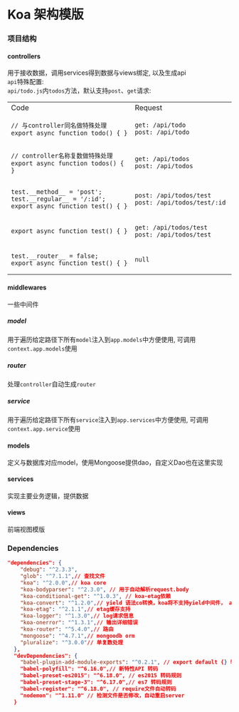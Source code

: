# Koa 架构模版

### 项目结构

#### controllers
用于接收数据，调用services得到数据与views绑定, 以及生成api  
`api`特殊配置:  
`api/todo.js`内`todos`方法，默认支持`post`、`get`请求:
  
<table>
  <tr>
    <td>Code</td>
    <td>Request</td>
  </tr>
  <tr>
  <td>
    
    // 与controller同名做特殊处理
    export async function todo() { }
        
  </td>
  <td>
          
    get: /api/todo
    post: /api/todo
           
  </td>
  </tr>
  <tr>
  <td>
    
    // controller名称复数做特殊处理
    export async function todos() { }
      
  </td>
  <td>
        
    get: /api/todos
    post: /api/todos
          
  </td>
  </tr>
  <tr>
  <td>
    
    test.__method__ = 'post';
    test.__regular__ = '/:id';
    export async function test() { }
  
  </td>
  <td>
    
    post: /api/todos/test
    post: /api/todos/test/:id 
      
  </td>
  </tr>
  <tr>
  <td>
      
    export async function test() { }
    
  </td>
  <td>
      
    get: /api/todos/test
    post: /api/todos/test
        
  </td>
  </tr>
  <tr>
  <td>
    
    test.__router__ = false;
    export async function test() { }
    
  </td>
  <td>
      
    null
        
  </td>
  </tr>
</table>

#### middlewares
一些中间件
##### model
用于遍历给定路径下所有`model`注入到`app.models`中方便使用, 可调用`context.app.models`使用
##### router
处理`controller`自动生成`router`
##### service
用于遍历给定路径下所有`service`注入到`app.services`中方便使用, 可调用`context.app.service`使用

#### models
定义与数据库对应model，使用Mongoose提供dao，自定义Dao也在这里实现

#### services
实现主要业务逻辑，提供数据

#### views
前端视图模版


### Dependencies

```json
"dependencies": {
    "debug": "^2.3.3",
    "glob": "^7.1.1",// 查找文件
    "koa": "^2.0.0",// koa core
    "koa-bodyparser": "^2.3.0", // 用于自动解析request.body
    "koa-conditional-get": "^1.0.3", // koa-etag依赖
    "koa-convert": "^1.2.0",// yield 语法co转换，koa将不支持yield中间件， async/await 调用yield也需要转化下
    "koa-etag": "^2.1.1",// etag缓存支持
    "koa-logger": "^1.3.0",// log请求信息
    "koa-onerror": "^1.3.1",// 输出详细错误
    "koa-router": "^5.4.0",// 路由
    "mongoose": "^4.7.1",// mongoodb orm
    "pluralize": "^3.0.0"// 单复数处理
  },
  "devDependencies": {
    "babel-plugin-add-module-exports": "^0.2.1", // export default {} 转码
    "babel-polyfill": "^6.16.0",// 新特性API 转码
    "babel-preset-es2015": "^6.18.0", // es2015 转码规则
    "babel-preset-stage-3": "^6.17.0",// es7 转码规则
    "babel-register": "^6.18.0", // require文件自动转码
    "nodemon": "^1.11.0" // 检测文件是否修改，自动重启server
  }
```